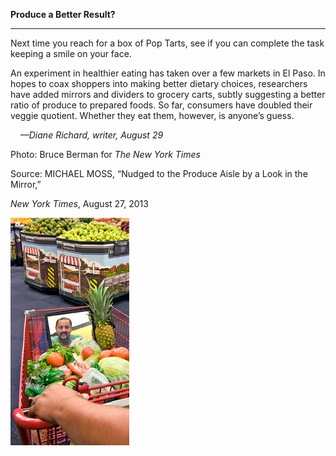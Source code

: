 **Produce a Better Result?**

****

Next time you reach for a box of Pop Tarts, see if you can complete the task keeping a smile on your face. 

An experiment in healthier eating has taken over a few markets in El Paso. In hopes to coax shoppers into making better dietary choices, researchers have added mirrors and dividers to grocery carts, subtly suggesting a better ratio of produce to prepared foods. So far, consumers have doubled their veggie quotient. Whether they eat them, however, is anyone’s guess.

    *—Diane Richard, writer, August 29*

Photo: Bruce Berman for *The New York Times*

Source: MICHAEL MOSS, “Nudged to the Produce Aisle by a Look in the Mirror,” 

*New York Times*, August 27, 2013 

![](../images/13.08.29_Richard_ShoppingCartEDIT.jpg)
